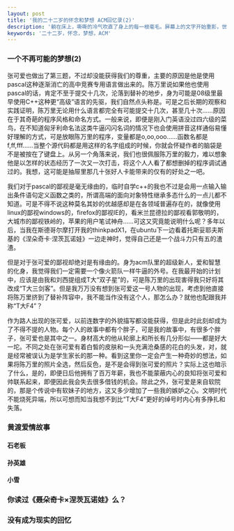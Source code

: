 ```yaml
---
layout: post
title: '我的二十二岁的怀念和梦想 ACM回忆录(2)'
description: '躺在床上，嘶嘶的冷气吹直了身上的每一根毫毛。屏幕上的文字开始重影，世界如此恬静，除了闹钟没有尽头的滴答声外，只有窗外疾驰的货车偶尔打破僵局。一点五十八，这是我毕业的第十天。'
keywords: '二十二岁，怀念，梦想，ACM'
---
```


### 一个不再可能的梦想(2)

张可爱也做出了第三题，不过却没能获得我们的尊重，主要的原因是他是使用pascal这种逐渐消亡的高中竞赛专用语言做出来的。陈万里说如果他也使用pascal的话，肯定不至于提交十几次，沦落到替补的地步，身为可能是08级里最早使用C++这种更“高级”语言的先驱，我们自然点头称是。可是之后长期的观察和实践证明，陈万里无论用什么语言都完全有可能提交十几次，甚至几十次……原因在于其奇葩的程序风格和命名方式。一般来说，即便是刚入门英语没过四六级的菜鸟，在不知道匈牙利命名法这类牛逼闪闪名词的情况下也会使用拼音这样通俗易懂好理解的方式，可是放眼陈万里的程序，变量都是o,oo,ooo……函数名都是f,ff,fff……当整个源代码都是用这样的名字组成的时候，你就会怀疑作者的脑袋是不是被按在了键盘上。从另一个角落来说，我们也很佩服陈万里的毅力，难以想象他是以怎样的状态经历了一次又一次打击，将这个人人看了都想删掉的程序调试通过的。我想，这可能是抽屉里那几十张好人卡能带来的仅有的好处之一吧。

我们对于pascal的鄙视是毫无缘由的，临时自学c++的我也不过是会用一点输入输出条件语句定义函数之类的，所谓高端的面向对象特性继承多态什么的一点儿都不知道。可是不得不说这种莫名其妙的优越感却是在各领域普遍存在的，就像使用linux的鄙视windows的，firefox的鄙视IE的，看米兰昆德拉的鄙视看郭敬明的，大城市的鄙视铁岭的，苹果的用户笔试神舟……可这又究竟能说明什么呢？多年以后，当我在斯德哥尔摩打开我的thinkpadX1，在ubuntu下一边看着托斯妥耶夫斯基的《涅朵奇卡·涅茨瓦诺娃》一边走神时，觉得自己还是一个战斗力只有五的渣渣。

但是对于张可爱的鄙视却绝对是有缘由的。身为acm队里的超级新人，爱和智慧的化身，我觉得我们一定需要一个像火箭队一样牛逼的外号。在我最开始的计划中，应该是由我和刘西提组成T大“双子星”的，可是陈万里的出现害得我只好将其改成“T大三剑客”。但是我万万没有想到张可爱这一号人物的出现，考虑到他直接将陈万里挤到了替补阵容中，我不能当作没有这个人，那怎么办？就他也配跟我并称“T大F4”？

作为路人出现的张可爱，以前连数字的外貌描写都没能获得，但是此时此刻却成为了不得不提的人物。每个人的故事中都有个胖子，可是我的故事中，有很多个胖子，张可爱也是其中之一。身材高大的他从轮廓上和所长有几分形似——都是好大一坨。不同之处在张可爱有着白皙的皮肤和一头充满沧桑感的花白的头发，对，就是经常被误认为是学生家长的那一种。看到这里你一定会产生一种奇妙的想法，如果将陈万里的照片全选，然后反色，是不是会得到张可爱的照片？实际上这也暗示了什么，是的，即便日后他拥有了百万年薪，我也不能蒙蔽内心的良知将张可爱和帅联系起来，即便因此我会失去很多借钱的机会。除此之外，张可爱是来自软院的，那是个传说中有软妹子的地方，这又多少增加了一些我的嫉妒之心。文明时代不能烧死异端，所以可想而知当我想不到比“T大F4”更好的绰号时内心有多挣扎和失落。


### 黄渡爱情故事
#### 石老板
#### 孙英雄
#### 小雪


### 你读过《聂朵奇卡×涅茨瓦诺娃》么？

### 没有成为现实的回忆
